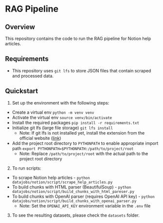 # RAG Pipeline

## Overview
This repository contains the code to run the RAG pipeline for Notion help articles.

## Requirements
- This repository uses `git lfs` to store JSON files that contain scraped and processed data.

## Quickstart
1. Set up the environment with the following steps:
* Create a virtual env `python -m venv venv`
* Activate the virtual env `source venv/bin/activate`
* Install the required packages `pip install -r requirements.txt`
* Initialize git lfs (large file storage) `git lfs install`
  - Note: If git lfs is not installed yet, install the extension from the official website ([link](https://git-lfs.com/))
* Add the project root directory to `PYTHONPATH` to enable appropriate import path `export PYTHONPATH=$PYTHONPATH:/path/to/project/root`
  - Note: Replace `/path/to/project/root` with the actual path to the project root directory

2. To run scripts:
* To scrape Notion help articles - `python datajobs/notion/script/scrape_help_articles.py`
* To build chunks with HTML parser (BeautifulSoup) - `python datajobs/notion/script/build_chunks_with_html_pareser.py`
* To build chunks with OpenAI parser (requires OpenAI API key) - `python datajobs/notion/script/build_chunks_with_openai_parser.py`
  - Note: Set the `OPENAI_API_KEY` environment variable in the `.env` file

3. To see the resulting datasets, please check the `datasets` folder.